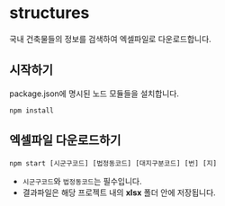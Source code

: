 # structures
국내 건축물들의 정보를 검색하여 엑셀파일로 다운로드합니다.

## 시작하기
package.json에 명시된 노드 모듈들을 설치합니다.

```
npm install
```


## 엑셀파일 다운로드하기

```
npm start [시군구코드] [법정동코드] [대지구분코드] [번] [지]
```

- `시군구코드`와 `법정동코드`는 필수입니다.
- 결과파일은 해당 프로젝트 내의 **xlsx** 폴더 안에 저장됩니다.
